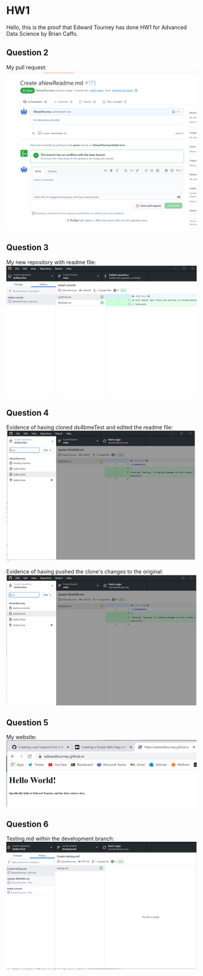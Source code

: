# HW1

Hello, this is the proof that Edward Tourney has done HW1 for Advanced Data Science by Brian Caffo.

## Question 2
My pull request:
![screenshot2a](/Test/2A.png)

## Question 3
My new repository with readme file:
![screenshot3a](/Test/3A.png)

## Question 4
Evidence of having cloned ds4bmeTest and edited the readme file:
![screenshot4a](/Test/4A.PNG)

Evidence of having pushed the clone's changes to the original:
![screenshot4b](/Test/4B.PNG)

## Question 5
My website:
![screenshot5A](/Test/5A.PNG)

## Question 6
Testing.md within the development branch:
![screenshot6A](/Test/6A.PNG)